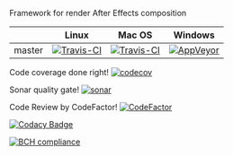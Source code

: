 
Framework for render After Effects composition

|         | Linux  | Mac OS | Windows |
| ------- | ------ | ------ | ------- |
| master  | [![Travis-CI](https://travis-ci.org/irov/libmovie.svg?branch=master)](https://travis-ci.org/irov/libmovie) | [![Travis-CI](https://travis-ci.org/irov/libmovie.svg?branch=master)](https://travis-ci.org/irov/libmovie) | [![AppVeyor](https://ci.appveyor.com/api/projects/status/s0yio92rsujopyug?svg=true)](https://ci.appveyor.com/project/irov/libmovie) |

Code coverage done right!
[![codecov](https://codecov.io/gh/irov/libmovie/branch/master/graph/badge.svg)](https://codecov.io/gh/irov/libmovie)

Sonar quality gate!
[![sonar](https://sonarcloud.io/api/project_badges/measure?project=com.wondeland.libmovie&metric=alert_status)](https://sonarcloud.io/dashboard?id=com.wondeland.libmovie)

Code Review by CodeFactor!
[![CodeFactor](https://www.codefactor.io/repository/github/irov/libmovie/badge)](https://www.codefactor.io/repository/github/irov/libmovie)

[![Codacy Badge](https://api.codacy.com/project/badge/Grade/23c7dab2df584d4b82ed35a44838c0a2)](https://app.codacy.com/app/irov13/libmovie?utm_source=github.com&utm_medium=referral&utm_content=irov/libmovie&utm_campaign=Badge_Grade_Dashboard)

[![BCH compliance](https://bettercodehub.com/edge/badge/irov/libmovie?branch=master)](https://bettercodehub.com/)